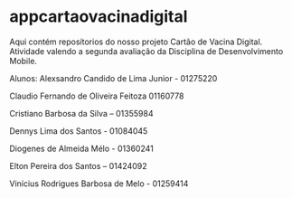 # appcartaovacinadigital
Aqui contém reposítorios do nosso projeto Cartão de Vacina Digital.
Atividade valendo a segunda avaliação da Disciplina de Desenvolvimento Mobile.

Alunos: 
Alexsandro Candido de Lima Junior - 01275220​

Claudio Fernando de Oliveira Feitoza 01160778​

Cristiano Barbosa da Silva – 01355984​

Dennys Lima dos Santos - 01084045​

Diogenes de Almeida Mélo - 01360241​

Elton Pereira dos Santos – 01424092​

Vinícius Rodrigues Barbosa de Melo - 01259414​

